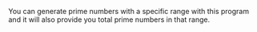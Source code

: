 You can generate prime numbers with a specific range with this program and it will also provide you total prime numbers in that range.
